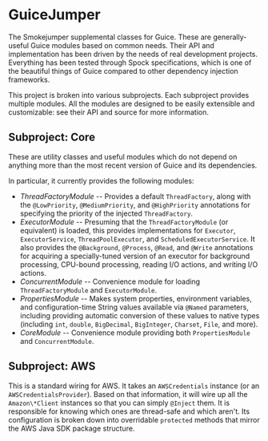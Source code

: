 GuiceJumper
===========

The Smokejumper supplemental classes for Guice. These are generally-useful Guice modules based on common needs. Their API and implementation has 
been driven by the needs of real development projects. Everything has been tested through Spock specifications, which is one of the beautiful 
things of Guice compared to other dependency injection frameworks.

This project is broken into various subprojects. Each subproject provides multiple modules. All the modules are designed to be easily extensible 
and customizable: see their API and source for more information.

Subproject: Core
------------------
These are utility classes and useful modules which do not depend on anything more than the most recent version of Guice and its dependencies.

In particular, it currently provides the following modules:

* *ThreadFactoryModule* -- Provides a default `ThreadFactory`, along with the `@LowPriority`, `@MediumPriority`, and `@HighPriority` annotations 
for specifying the priority of the injected `ThreadFactory`.
* *ExecutorModule* -- Presuming that the `ThreadFactoryModule` (or equivalent) is loaded, this provides implementations for `Executor`, `ExecutorService`, `ThreadPoolExecutor`, and `ScheduledExecutorService`. It also provides the `@Background`, `@Process`, `@Read`, and `@Write` annotations for acquiring a specially-tuned version of an executor for background processing, CPU-bound processing, reading I/O actions, and writing I/O actions.
* *ConcurrentModule* -- Convenience module for loading `ThreadFactoryModule` and `ExecutorModule`.
* *PropertiesModule* -- Makes system properties, environment variables, and configuration-time String values available via `@Named` parameters, including providing automatic conversion of these values to native types (including `int`, `double`, `BigDecimal`, `BigInteger`, `Charset`, `File`, and more).
* *CoreModule* -- Convenience module providing both `PropertiesModule` and `ConcurrentModule`.


Subproject: AWS
-----------------
This is a standard wiring for AWS. It takes an `AWSCredentials` instance (or an `AWSCredentialsProvider`).
Based on that information, it will wire up all the `Amazon\*Client` instances so that
you can simply `@Inject` them. It is responsible for knowing which ones are thread-safe and which aren't. Its configuration is broken down
into overridable `protected` methods that mirror the AWS Java SDK package structure.

